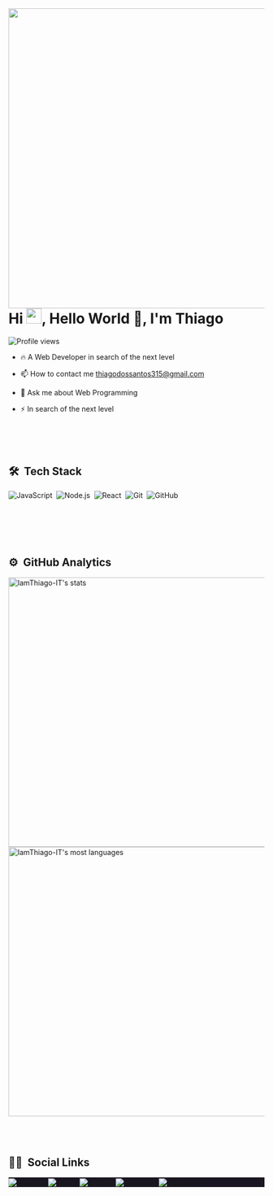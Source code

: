 <img align="right" height="590em" src="https://gist.githubusercontent.com/IamThiago-IT/b01b3df7eebc100e0ff872d1b00233a4/raw/0de22a2951261006ad3b9b3f0d49738c3b34c6a0/GitHubCard.svg"/>
<h1 align="left">Hi <img src="https://raw.githubusercontent.com/kaueMarques/kaueMarques/master/hi.gif" width="30px">, Hello World 👋, I'm Thiago</h1>
<p align="left"> <img src="https://komarev.com/ghpvc/?username=IamThiago-IT&color=yellow" alt="Profile views" /> </p>

- 🔥 A Web Developer in search of the next level 

- 📫 How to contact me thiagodossantos315@gmail.com

- 💬 Ask me about Web Programming

- ⚡ In search of the next level

<br><br><br>

## 🛠 &nbsp;Tech Stack

![JavaScript](https://img.shields.io/badge/-JavaScript-191622?style=flat&logo=javascript)&nbsp;
![Node.js](https://img.shields.io/badge/-Node.js-191622?style=flat&logo=node.js)&nbsp;
![React](https://img.shields.io/badge/-React-191622?style=flat&logo=react)&nbsp;
![Git](https://img.shields.io/badge/-Git-191622?style=flat&logo=git)&nbsp;
![GitHub](https://img.shields.io/badge/-GitHub-191622?style=flat&logo=github)&nbsp;


<br><br><br><br>

## ⚙️ &nbsp;GitHub Analytics

<p align="left">
<img 
     width="530em" 
     src="https://github-readme-stats.vercel.app/api?username=IamThiago-IT&show_icons=true&theme=" 
     alt="IamThiago-IT's stats"
 />
<img 
     width="530em"
     src="https://github-readme-stats.vercel.app/api/top-langs/?username=IamThiago-IT&layout=compact&theme=" 
     alt="IamThiago-IT's most languages"
/>
</p>

<br><br>

## 👨‍💻 &nbsp;Social Links

<p align="left" style="background:#191622">
<a href="https://codepen.io/IamThiago" target="_blank">
  <img align="center" src="https://img.shields.io/badge/-IamThiago-191622?style=flat&logo=codepen" alt="codepen"/>
</a>
<a href="https://twitter.com/IamThiago_IT" target="_blank">
  <img align="center" src="https://img.shields.io/badge/-IamThiago-191622?style=flat&logo=twitter" alt="twitter"/>  
</a>
<a href="https://linkedin.com/in/iamthiago" target="_blank">
  <img align="center" src="https://img.shields.io/badge/-IamThiago-191622?style=flat&logo=linkedin" alt="linkedin"/>
</a>
<a href="https://instagram.com/thiagodossantos_official" target="_blank">
 <img align="center" src="https://img.shields.io/badge/-IamThiago-191622?style=flat&logo=instagram" alt="instagram"/>
</a>
<a href="https://youtube.com/channel/UCjpdBVed5iNTwRooojPA1dg" target="_blank">
 <img align="center" src="https://img.shields.io/badge/-IamThiago-191622?style=flat&logo=youtube" alt="youtube"/>
</a>
</p>

<!--img width="500em" src="https://github-readme-twitter-gazf.vercel.app/api?id=maykbrito&layout=wide&show_reply=off&show_retweet=off" /-->

<!--
**IamThiago-IT/IamThiago-IT** is a ✨ _special_ ✨ repository because its `README.md` (this file) appears on your GitHub profile.

Here are some ideas to get you started:
- Hi there 👋
- 🔭 I’m currently working on ...
- 🌱 I’m currently learning ...
- 👯 I’m looking to collaborate on ...
- 🤔 I’m looking for help with ...
- 💬 Ask me about ...
- 📫 How to reach me: ...
- 😄 Pronouns: ...
- ⚡ Fun fact: ...
-->
